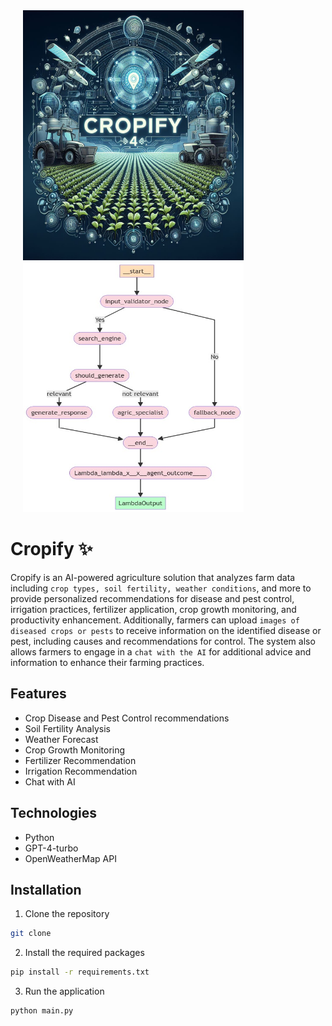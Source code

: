 <div style="display: block; margin-left: 20px; margin-right: auto; width: 70%;">
    <img src="https://github.com/K-RED90/Cropify-AI/blob/main/image/Designer.jpeg" alt="Cropify Design" width="600" height="400">
</div>

<div style="display: block; margin-left: 20px; margin-right: auto; width: 70%;">
    <img src="https://github.com/K-RED90/Cropify-AI/blob/main/image/graph.png" alt="Cropify Design" width="600" height="400">
</div>

# Cropify ✨
Cropify is an AI-powered agriculture solution that analyzes farm data including `crop types, soil fertility, weather conditions`, and more to provide personalized recommendations for disease and pest control, irrigation practices, fertilizer application, crop growth monitoring, and productivity enhancement. Additionally, farmers can upload `images of diseased crops or pests` to receive information on the identified disease or pest, including causes and recommendations for control. The system also allows farmers to engage in a `chat with the AI` for additional advice and information to enhance their farming practices.

## Features
- Crop Disease and Pest Control recommendations
- Soil Fertility Analysis
- Weather Forecast
- Crop Growth Monitoring
- Fertilizer Recommendation
- Irrigation Recommendation
- Chat with AI

## Technologies
- Python
- GPT-4-turbo
- OpenWeatherMap API


## Installation
1. Clone the repository
```bash
git clone
```
2. Install the required packages
```bash
pip install -r requirements.txt
```
3. Run the application
```bash
python main.py
```